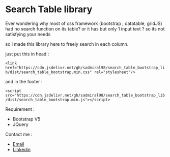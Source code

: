 <h1>Search Table library</h1>

Ever wondering why most of css framework  (bootstrap , datatable, gridJS) had no search function on its table? 
or it has but only 1 input text ?  so its not satisfying your needs

so i made this library here to freely search in each column.

<p>just put this in head : </p>

`<link href="https://cdn.jsdelivr.net/gh/sadmiral98/search_table_bootstrap_lib/dist/search_table_bootstrap.min.css" rel="stylesheet"/>`

<p>and in the footer :</p>

`<script src="https://cdn.jsdelivr.net/gh/sadmiral98/search_table_bootstrap_lib/dist/search_table_bootstrap.min.js"></script>`

Requirement :
- Bootstrap V5
- JQuery

Contact me :
- [Email](mailto:rizkysptr3798@gmail.com)
- [Linkedin](https://www.linkedin.com/in/rizky-saputra-a81143275/)